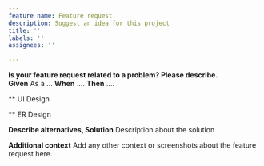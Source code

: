 ```yaml
---
feature name: Feature request
description: Suggest an idea for this project
title: ''
labels: ''
assignees: ''

---
```


**Is your feature request related to a problem? Please describe.**
<br>
**Given** As a ...
**When** ....
**Then** ....

** UI Design

** ER Design


**Describe alternatives, Solution**
Description about the solution

**Additional context**
Add any other context or screenshots about the feature request here.


